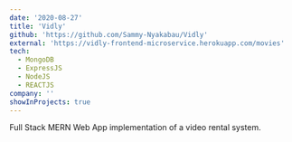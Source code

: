 ```yaml
---
date: '2020-08-27'
title: 'Vidly'
github: 'https://github.com/Sammy-Nyakabau/Vidly'
external: 'https://vidly-frontend-microservice.herokuapp.com/movies'
tech:
  - MongoDB
  - ExpressJS
  - NodeJS
  - REACTJS
company: ''
showInProjects: true
---
```


Full Stack MERN Web App implementation of a video rental system.
